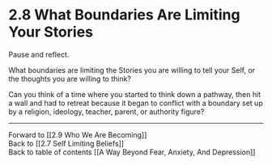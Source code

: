 # 2.8 What Boundaries Are Limiting Your Stories

Pause and reflect. 

What boundaries are limiting the Stories you are willing to tell your Self, or the thoughts you are willing to think? 

Can you think of a time where you started to think down a pathway, then hit a wall and had to retreat because it began to conflict with a boundary set up by a religion, ideology, teacher, parent, or authority figure? 

___

Forward to [[2.9 Who We Are Becoming]]           
Back to [[2.7 Self Limiting Beliefs]]        
Back to table of contents [[A Way Beyond Fear, Anxiety, And Depression]]    
